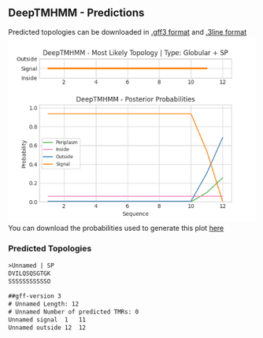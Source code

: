 ## DeepTMHMM - Predictions
Predicted topologies can be downloaded in [.gff3 format](TMRs.gff3) and [.3line format](predicted_topologies.3line)
![picture](plot.png)
You can download the probabilities used to generate this plot [here](Unnamed_probs.csv)
### Predicted Topologies
```
>Unnamed | SP
DVILQSQSGTGK
SSSSSSSSSSSO

```


```
##gff-version 3
# Unnamed Length: 12
# Unnamed Number of predicted TMRs: 0
Unnamed	signal	1	11				
Unnamed	outside	12	12				

```
